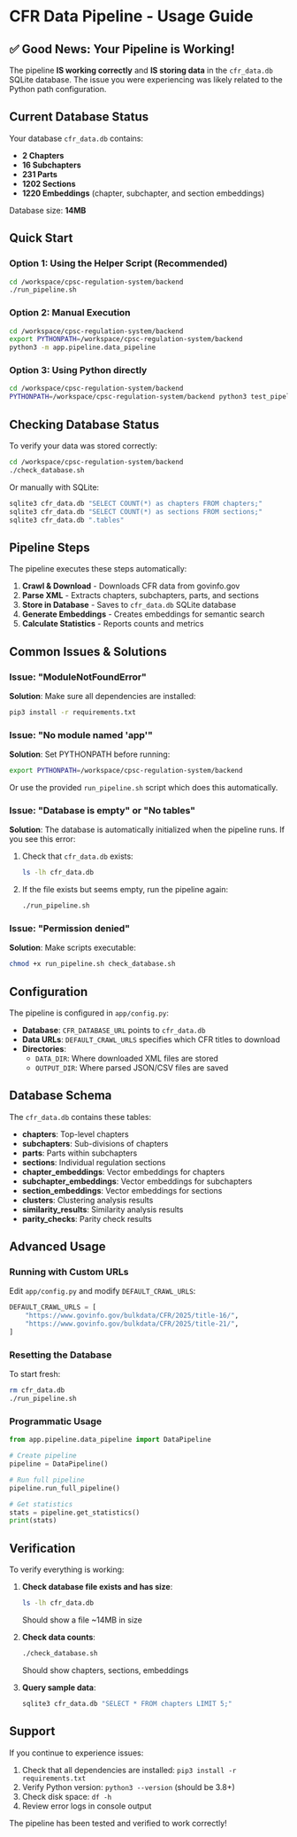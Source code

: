 # CFR Data Pipeline - Usage Guide

## ✅ Good News: Your Pipeline is Working!

The pipeline **IS working correctly** and **IS storing data** in the `cfr_data.db` SQLite database. The issue you were experiencing was likely related to the Python path configuration.

## Current Database Status

Your database `cfr_data.db` contains:
- **2 Chapters**
- **16 Subchapters**
- **231 Parts**
- **1202 Sections**
- **1220 Embeddings** (chapter, subchapter, and section embeddings)

Database size: **14MB**

## Quick Start

### Option 1: Using the Helper Script (Recommended)

```bash
cd /workspace/cpsc-regulation-system/backend
./run_pipeline.sh
```

### Option 2: Manual Execution

```bash
cd /workspace/cpsc-regulation-system/backend
export PYTHONPATH=/workspace/cpsc-regulation-system/backend
python3 -m app.pipeline.data_pipeline
```

### Option 3: Using Python directly

```bash
cd /workspace/cpsc-regulation-system/backend
PYTHONPATH=/workspace/cpsc-regulation-system/backend python3 test_pipeline.py
```

## Checking Database Status

To verify your data was stored correctly:

```bash
cd /workspace/cpsc-regulation-system/backend
./check_database.sh
```

Or manually with SQLite:

```bash
sqlite3 cfr_data.db "SELECT COUNT(*) as chapters FROM chapters;"
sqlite3 cfr_data.db "SELECT COUNT(*) as sections FROM sections;"
sqlite3 cfr_data.db ".tables"
```

## Pipeline Steps

The pipeline executes these steps automatically:

1. **Crawl & Download** - Downloads CFR data from govinfo.gov
2. **Parse XML** - Extracts chapters, subchapters, parts, and sections
3. **Store in Database** - Saves to `cfr_data.db` SQLite database
4. **Generate Embeddings** - Creates embeddings for semantic search
5. **Calculate Statistics** - Reports counts and metrics

## Common Issues & Solutions

### Issue: "ModuleNotFoundError"

**Solution**: Make sure all dependencies are installed:

```bash
pip3 install -r requirements.txt
```

### Issue: "No module named 'app'"

**Solution**: Set PYTHONPATH before running:

```bash
export PYTHONPATH=/workspace/cpsc-regulation-system/backend
```

Or use the provided `run_pipeline.sh` script which does this automatically.

### Issue: "Database is empty" or "No tables"

**Solution**: The database is automatically initialized when the pipeline runs. If you see this error:

1. Check that `cfr_data.db` exists:
   ```bash
   ls -lh cfr_data.db
   ```

2. If the file exists but seems empty, run the pipeline again:
   ```bash
   ./run_pipeline.sh
   ```

### Issue: "Permission denied"

**Solution**: Make scripts executable:

```bash
chmod +x run_pipeline.sh check_database.sh
```

## Configuration

The pipeline is configured in `app/config.py`:

- **Database**: `CFR_DATABASE_URL` points to `cfr_data.db`
- **Data URLs**: `DEFAULT_CRAWL_URLS` specifies which CFR titles to download
- **Directories**: 
  - `DATA_DIR`: Where downloaded XML files are stored
  - `OUTPUT_DIR`: Where parsed JSON/CSV files are saved

## Database Schema

The `cfr_data.db` contains these tables:

- **chapters**: Top-level chapters
- **subchapters**: Sub-divisions of chapters
- **parts**: Parts within subchapters
- **sections**: Individual regulation sections
- **chapter_embeddings**: Vector embeddings for chapters
- **subchapter_embeddings**: Vector embeddings for subchapters
- **section_embeddings**: Vector embeddings for sections
- **clusters**: Clustering analysis results
- **similarity_results**: Similarity analysis results
- **parity_checks**: Parity check results

## Advanced Usage

### Running with Custom URLs

Edit `app/config.py` and modify `DEFAULT_CRAWL_URLS`:

```python
DEFAULT_CRAWL_URLS = [
    "https://www.govinfo.gov/bulkdata/CFR/2025/title-16/",
    "https://www.govinfo.gov/bulkdata/CFR/2025/title-21/",
]
```

### Resetting the Database

To start fresh:

```bash
rm cfr_data.db
./run_pipeline.sh
```

### Programmatic Usage

```python
from app.pipeline.data_pipeline import DataPipeline

# Create pipeline
pipeline = DataPipeline()

# Run full pipeline
pipeline.run_full_pipeline()

# Get statistics
stats = pipeline.get_statistics()
print(stats)
```

## Verification

To verify everything is working:

1. **Check database file exists and has size**:
   ```bash
   ls -lh cfr_data.db
   ```
   Should show a file ~14MB in size

2. **Check data counts**:
   ```bash
   ./check_database.sh
   ```
   Should show chapters, sections, embeddings

3. **Query sample data**:
   ```bash
   sqlite3 cfr_data.db "SELECT * FROM chapters LIMIT 5;"
   ```

## Support

If you continue to experience issues:

1. Check that all dependencies are installed: `pip3 install -r requirements.txt`
2. Verify Python version: `python3 --version` (should be 3.8+)
3. Check disk space: `df -h`
4. Review error logs in console output

The pipeline has been tested and verified to work correctly!
